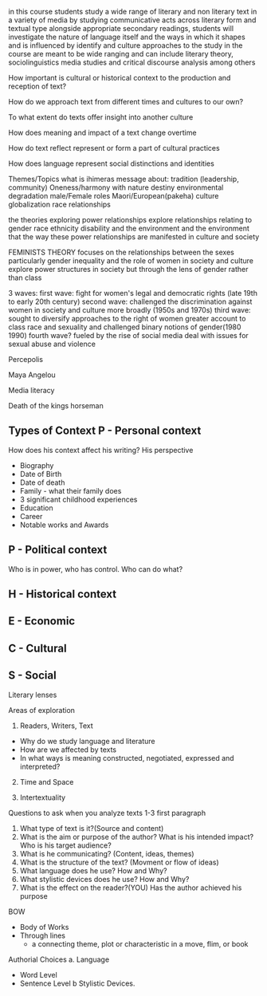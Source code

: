 in this course students study a wide range of literary and non literary text in a variety of media by studying communicative acts across literary form and textual type alongside appropriate secondary readings, students will investigate the nature of language itself and the ways in which it shapes and is influenced by identify and culture approaches to the study in the course are meant to be wide ranging and can include literary theory, sociolinguistics media studies and critical discourse analysis among others


How important is cultural or historical context to the production and reception of text?

How do we approach text from different times and cultures to our own?

To what extent do texts offer insight into another culture

How does meaning and impact of a text change overtime

How do text reflect represent or form a part of cultural practices

How does language represent social distinctions and identities



Themes/Topics 
what is ihimeras message about:
tradition (leadership, community)
Oneness/harmony with nature
destiny
environmental degradation
male/Female roles
Maori/European(pakeha) culture
globalization
race relationships


the theories exploring power relationships explore relationships relating to gender race ethnicity disability and the environment and the environment that the way these power relationships are manifested in culture and society

FEMINISTS THEORY
focuses on the relationships between the sexes particularly gender inequality and the role of women in society and culture
explore power structures in society but through the lens of gender rather than class

3 waves:
first wave: fight for women's legal and democratic rights (late 19th to early 20th century)
second wave: challenged the discrimination against women in society and culture more broadly (1950s and 1970s)
third wave: sought to diversify approaches to the right of women greater account to class race and sexuality and challenged binary notions of gender(1980 1990)
fourth wave? fueled by the rise of social media deal with issues for sexual abuse and violence


Percepolis

Maya Angelou 

Media literacy

Death of the kings horseman


Types of Context
P - Personal context
-- 
How does his context affect his writing? His perspective 

- Biography
- Date of Birth
- Date of death
- Family - what their family does
- 3 significant childhood experiences 
- Education
- Career
- Notable works and Awards

P - Political context
--
Who is in power, who has control. Who can do what?

H - Historical context
-- 
E - Economic
--

C - Cultural
-- 
S - Social
--



Literary lenses

Areas of exploration
1. Readers, Writers, Text

- Why do we study language and literature
- How are we affected by texts
- In what ways is meaning constructed, negotiated, expressed and interpreted?

2. Time and Space

3. Intertextuality

Questions to ask when you analyze texts
1-3 first paragraph

1. What type of text is it?(Source and content)
2. What is the aim or purpose of the author? What is his intended impact? Who is his target audience?
3. What is he communicating? (Content, ideas, themes)
4. What is the structure of the text? (Movment or flow of ideas)
5. What language does he use? How and Why?
6. What stylistic devices does he use? How and Why?
7. What is the effect on the reader?(YOU) Has the author achieved his purpose

BOW
- Body of Works
- Through lines
	- a connecting theme, plot or characteristic in a move, flim, or book

Authorial Choices
 a. Language
 - Word Level
 - Sentence Level
 b Stylistic Devices.